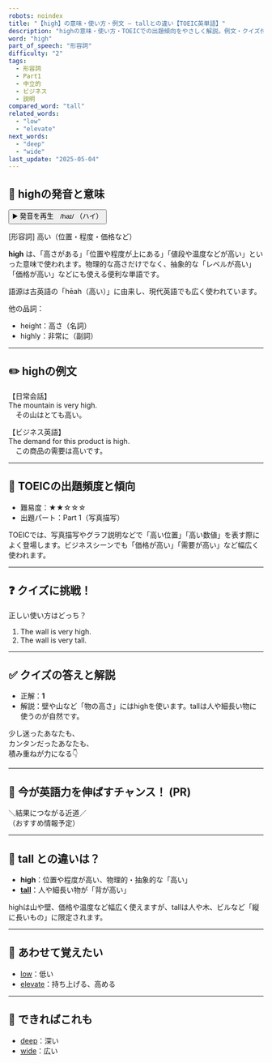 ```yaml
---
robots: noindex
title: "【high】の意味・使い方・例文 ― tallとの違い【TOEIC英単語】"
description: "highの意味・使い方・TOEICでの出題傾向をやさしく解説。例文・クイズ付きでtallとの違いもわかりやすく学べます。"
word: "high"
part_of_speech: "形容詞"
difficulty: "2"
tags:
  - 形容詞
  - Part1
  - 中立的
  - ビジネス
  - 説明
compared_word: "tall"
related_words:
  - "low"
  - "elevate"
next_words:
  - "deep"
  - "wide"
last_update: "2025-05-04"
---
```


## 🔰 highの発音と意味

<button class="play-audio" onclick="playTTS('high')">
  <span class="play-audio-main">
    ▶️ 発音を再生　/haɪ/
  </span>
  <span class="play-audio-sub">
    （ハイ）
  </span>
</button>

[形容詞] 高い（位置・程度・価格など）

**high** は、「高さがある」「位置や程度が上にある」「値段や温度などが高い」といった意味で使われます。物理的な高さだけでなく、抽象的な「レベルが高い」「価格が高い」などにも使える便利な単語です。

語源は古英語の「hēah（高い）」に由来し、現代英語でも広く使われています。

他の品詞：  
- height：高さ（名詞）
- highly：非常に（副詞）

---

## ✏️ highの例文

【日常会話】  
The mountain is very high.  
　その山はとても高い。

【ビジネス英語】  
The demand for this product is high.  
　この商品の需要は高いです。

---

## 🎯 TOEICの出題頻度と傾向

- 難易度：★★☆☆☆
- 出題パート：Part 1（写真描写）

TOEICでは、写真描写やグラフ説明などで「高い位置」「高い数値」を表す際によく登場します。ビジネスシーンでも「価格が高い」「需要が高い」など幅広く使われます。

---

## ❓ クイズに挑戦！

正しい使い方はどっち？

1. The wall is very high.  
2. The wall is very tall.

---

## ✅ クイズの答えと解説

- 正解：**1**
- 解説：壁や山など「物の高さ」にはhighを使います。tallは人や細長い物に使うのが自然です。

少し迷ったあなたも、  
カンタンだったあなたも、  
積み重ねが力になる👇️

---

## 🚀 今が英語力を伸ばすチャンス！ (PR)

<div class="info-center">
＼結果につながる近道／<br>  
（おすすめ情報予定）
</div>

---

## 🤔  tall との違いは？

- **high**：位置や程度が高い、物理的・抽象的な「高い」
- **[tall](/word/tall)**：人や細長い物が「背が高い」

highは山や壁、価格や温度など幅広く使えますが、tallは人や木、ビルなど「縦に長いもの」に限定されます。

---

## 🧩 あわせて覚えたい

- [low](/word/low)：低い
- [elevate](/word/elevate)：持ち上げる、高める

---

## 📖 できればこれも

- [deep](/word/deep)：深い
- [wide](/word/wide)：広い

<!-- cvid: aid47_bid32 -->
